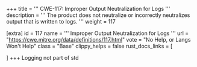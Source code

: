 +++
title = '''
CWE-117: Improper Output Neutralization for Logs
'''
description	= '''
The product does not neutralize or incorrectly neutralizes output that is written to logs.
'''
weight = 117

[extra]
id = 117
name = '''
Improper Output Neutralization for Logs
'''
url = "https://cwe.mitre.org/data/definitions/117.html"
vote = "No Help, or Langs Won't Help"
class = "Base"
clippy_helps = false
rust_docs_links = [
	
]
+++
Logging not part of std